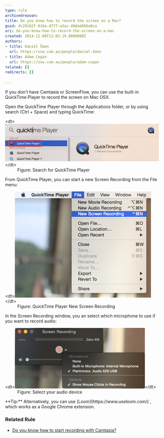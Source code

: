 ```yaml
---
type: rule
archivedreason: 
title: Do you know how to record the screen on a Mac?
guid: dc29102f-816e-4777-a3ac-49dad456a0ca
uri: do-you-know-how-to-record-the-screen-on-a-mac
created: 2014-12-08T12:03:19.0000000Z
authors:
- title: Daniel Šmon
  url: https://ssw.com.au/people/daniel-šmon
- title: Adam Cogan
  url: https://ssw.com.au/people/adam-cogan
related: []
redirects: []

---
```


If you don't have Camtasia or ScreenFlow, you can use the built-in QuickTime Player to record the screen on Mac OSX.

<!--endintro-->

Open the QuickTime Player through the Applications folder, or by using search (Ctrl + Space) and typing QuickTime:
<dl class="image">&lt;dt&gt;<img alt="QuickTime Player.png" src="QuickTime Player.png" style="width:650px;">&lt;/dt&gt;<dd> Figure: Search for QuickTime Player</dd></dl>
From QuickTime Player, you can start a new Screen Recording from the File menu:
<dl class="image">&lt;dt&gt;<img alt="QuickTime new screen recording.png" src="QuickTime new screen recording.png">&lt;/dt&gt;<dd>Figure: QuickTime Player New Screen Recording </dd></dl>
In the Screen Recording window, you an select which microphone to use if you want to record audio:
<dl class="image">&lt;dt&gt;<img alt="QuickTime Recorder.png" src="QuickTime Recorder.png">&lt;/dt&gt;<dd> Figure: Select your audio device</dd></dl>
**Tip:** Alternatively, you can use [Loom](https://www.useloom.com/) 
, which works as a Google Chrome extension.

### Related Rule 


* [Do you know how to start recording with Camtasia?](/_layouts/15/FIXUPREDIRECT.ASPX?WebId=3dfc0e07-e23a-4cbb-aac2-e778b71166a2&TermSetId=07da3ddf-0924-4cd2-a6d4-a4809ae20160&TermId=84dca81b-9cc2-4b6a-a237-948304131b54)
